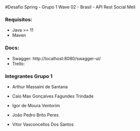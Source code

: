 #Desafio Spring - Grupo 1 Wave 02 - Brasil - API Rest Social Meli

### Requisitos:
 * Java >= 11
 * Maven

### Docs:
* Swagger: http://localhost:8080/swagger-ui/
* Trello: 

### Integrantes Grupo 1

* Arthur Massaini de Santana
  
* Caio Max Gonçalves Fagundes Trindade
  
* Igor de Moura Ventorim
  
* João Pedro Brito Peres 
* Vitor Vasconcellos Dos Santos
